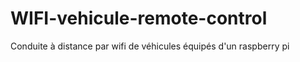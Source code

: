 # WIFI-vehicule-remote-control
Conduite à distance par wifi de véhicules équipés d'un raspberry pi  
